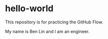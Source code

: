 # hello-world
This repository is for practicing the GitHub Flow.

My name is Ben Lin and I am an engineer.

